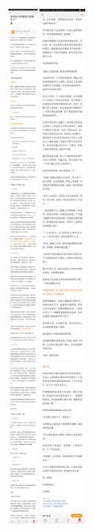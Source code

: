 ![](../../images/2017年10月/GX1027如何对付手握权力的陌生人？.jpg)
![](../../images/2017年10月/GX1027如何对付手握权力的陌生人？2.jpg)
